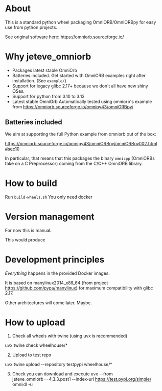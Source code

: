 # About

This is a standard python wheel packaging OmniORB/OmniORBpy for easy use from python projects.

See original software here: https://omniorb.sourceforge.io/

# Why jeteve_omniorb

- Packages latest stable OmniOrb
- Batteries included. Get started with OmniORB examples right after installation. (See `example/`)
- Support for legacy glibc 2.17+ because we don't all have new shiny OSes.
- Support for python from 3.10 to 3.13
- Latest stable OmniOrb Automatically tested using omniorb's example from https://omniorb.sourceforge.io/omnipy43/omniORBpy/

## Batteries included

We aim at supporting the full Python example from omniorb out of the box:

https://omniorb.sourceforge.io/omnipy43/omniORBpy/omniORBpy002.html#sec10

In particular, that means that this packages the binary `omnicpp` (OmniORBs take on a C Preprocessor) coming from the C/C++ OmniORB library.



# How to build

Run ```build-wheels.sh``` You only need docker

# Version management

For now this is manual.

This would produce 

# Development principles

_Everything_ happens in the provided Docker images.

It is based on manylinux2014_x86_64 (from project https://github.com/pypa/manylinux) for maximum
compatibility with glibc 2.17.

Other architectures will come later. Maybe.

# How to upload

1) Check all wheels with twine (using uvx is recommended)

uvx twine check wheelhouse/*

2) Upload to test repo

uvx twine upload --repository testpypi wheelhouse/*

3) Check you can download and execute
uvx --from jeteve_omniorb==4.3.3.post1  --index-url https://test.pypi.org/simple/ omniidl -u